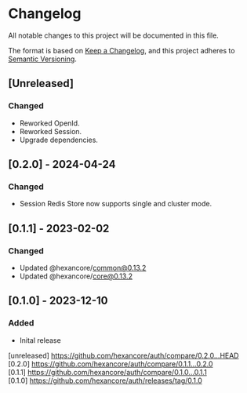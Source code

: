 # Changelog

All notable changes to this project will be documented in this file.

The format is based on [Keep a Changelog](https://keepachangelog.com/en/1.0.0/),
and this project adheres to [Semantic Versioning](https://semver.org/spec/v2.0.0.html).

## [Unreleased]

### Changed

- Reworked OpenId.
- Reworked Session.
- Upgrade dependencies.

## [0.2.0] - 2024-04-24

### Changed

- Session Redis Store now supports single and cluster mode.

## [0.1.1] - 2023-02-02

### Changed

- Updated @hexancore/common@0.13.2
- Updated @hexancore/core@0.13.2

## [0.1.0] - 2023-12-10

### Added

- Inital release

[unreleased] https://github.com/hexancore/auth/compare/0.2.0...HEAD   
[0.2.0] https://github.com/hexancore/auth/compare/0.1.1...0.2.0   
[0.1.1] https://github.com/hexancore/auth/compare/0.1.0...0.1.1  
[0.1.0] https://github.com/hexancore/auth/releases/tag/0.1.0

